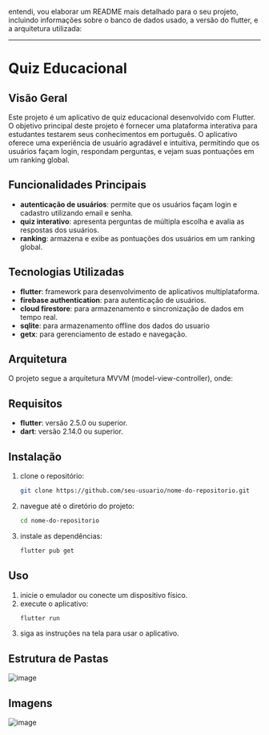 entendi, vou elaborar um README mais detalhado para o seu projeto, incluindo informações sobre o banco de dados usado, a versão do flutter, e a arquitetura utilizada:

---

# Quiz Educacional

## Visão Geral

Este projeto é um aplicativo de quiz educacional desenvolvido com Flutter. O objetivo principal deste projeto é fornecer uma plataforma interativa para estudantes testarem seus conhecimentos em português. O aplicativo oferece uma experiência de usuário agradável e intuitiva, permitindo que os usuários façam login, respondam perguntas, e vejam suas pontuações em um ranking global.

## Funcionalidades Principais

- **autenticação de usuários**: permite que os usuários façam login e cadastro utilizando email e senha.
- **quiz interativo**: apresenta perguntas de múltipla escolha e avalia as respostas dos usuários.
- **ranking**: armazena e exibe as pontuações dos usuários em um ranking global.

## Tecnologias Utilizadas

- **flutter**: framework para desenvolvimento de aplicativos multiplataforma.
- **firebase authentication**: para autenticação de usuários.
- **cloud firestore**: para armazenamento e sincronização de dados em tempo real.
- **sqlite**: para armazenamento offline dos dados do usuario
- **getx**: para gerenciamento de estado e navegação.

## Arquitetura

O projeto segue a arquitetura MVVM (model-view-controller), onde:



## Requisitos

- **flutter**: versão 2.5.0 ou superior.
- **dart**: versão 2.14.0 ou superior.

## Instalação

1. clone o repositório:
   ```bash
   git clone https://github.com/seu-usuario/nome-do-repositorio.git
   ```
2. navegue até o diretório do projeto:
   ```bash
   cd nome-do-repositorio
   ```
3. instale as dependências:
   ```bash
   flutter pub get
   ```

## Uso

1. inicie o emulador ou conecte um dispositivo físico.
2. execute o aplicativo:
   ```bash
   flutter run
   ```
3. siga as instruções na tela para usar o aplicativo.

## Estrutura de Pastas
![image](https://github.com/user-attachments/assets/c547774c-c554-4e2c-a8ad-5f84205728c7)

## Imagens
![image](https://github.com/user-attachments/assets/3c671f28-dc0e-42fc-8a9d-86b5e838a795)
